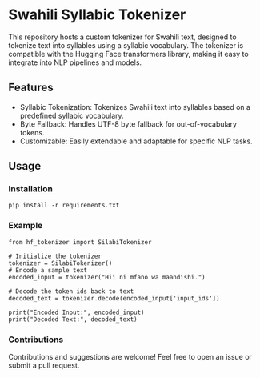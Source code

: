 # Swahili Syllabic Tokenizer
This repository hosts a custom tokenizer for Swahili text, designed to tokenize text into syllables using a syllabic vocabulary. The tokenizer is compatible with the Hugging Face transformers library, making it easy to integrate into NLP pipelines and models.

## Features
- Syllabic Tokenization: Tokenizes Swahili text into syllables based on a predefined syllabic vocabulary.
- Byte Fallback: Handles UTF-8 byte fallback for out-of-vocabulary tokens.
- Customizable: Easily extendable and adaptable for specific NLP tasks.

## Usage
### Installation
```
pip install -r requirements.txt
```
### Example
```
from hf_tokenizer import SilabiTokenizer

# Initialize the tokenizer
tokenizer = SilabiTokenizer()
# Encode a sample text
encoded_input = tokenizer("Hii ni mfano wa maandishi.")

# Decode the token ids back to text
decoded_text = tokenizer.decode(encoded_input['input_ids'])

print("Encoded Input:", encoded_input)
print("Decoded Text:", decoded_text)

```

### Contributions
Contributions and suggestions are welcome! Feel free to open an issue or submit a pull request.
